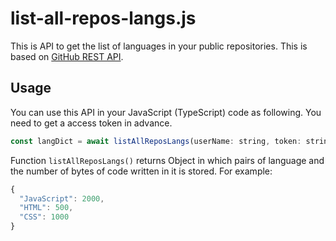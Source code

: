 # list-all-repos-langs.js
This is API to get the list of languages in your public repositories.
This is based on [GitHub REST API](https://docs.github.com/en/rest).

## Usage
You can use this API in your JavaScript (TypeScript) code as following.
You need to get a access token in advance.
```js
const langDict = await listAllReposLangs(userName: string, token: string)
```

Function `listAllReposLangs()` returns Object in which pairs of language and the number of bytes of code written in it is stored.
For example:
```js
{
  "JavaScript": 2000,
  "HTML": 500,
  "CSS": 1000
}
```
